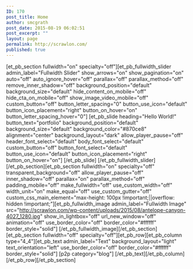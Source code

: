 ```yaml
---
ID: 170
post_title: Home
author: smcgrath
post_date: 2015-08-19 06:02:51
post_excerpt: ""
layout: page
permalink: http://scrawlon.com/
published: true
---
```

[et_pb_section fullwidth="on" specialty="off"][et_pb_fullwidth_slider admin_label="Fullwidth Slider" show_arrows="on" show_pagination="on" auto="off" auto_ignore_hover="off" parallax="off" parallax_method="off" remove_inner_shadow="off" background_position="default" background_size="default" hide_content_on_mobile="off" hide_cta_on_mobile="off" show_image_video_mobile="off" custom_button="off" button_letter_spacing="0" button_use_icon="default" button_icon_placement="right" button_on_hover="on" button_letter_spacing_hover="0"] [et_pb_slide heading="Hello World!" button_text="portfolio" background_position="default" background_size="default" background_color="#870ce8" alignment="center" background_layout="dark" allow_player_pause="off" header_font_select="default" body_font_select="default" custom_button="off" button_font_select="default" button_use_icon="default" button_icon_placement="right" button_on_hover="on"] [/et_pb_slide] [/et_pb_fullwidth_slider][/et_pb_section][et_pb_section fullwidth="on" specialty="off" transparent_background="off" allow_player_pause="off" inner_shadow="off" parallax="on" parallax_method="off" padding_mobile="off" make_fullwidth="off" use_custom_width="off" width_unit="on" make_equal="off" use_custom_gutter="off" custom_css_main_element="max-height: 100px !important;||overflow: hidden !important;"][et_pb_fullwidth_image admin_label="Fullwidth Image" src="http://scrawlon.com/wp-content/uploads/2015/08/antelope-canyon-4027_1280.jpg" show_in_lightbox="off" url_new_window="off" animation="off" use_border_color="off" border_color="#ffffff" border_style="solid"] [/et_pb_fullwidth_image][/et_pb_section][et_pb_section fullwidth="off" specialty="off"][et_pb_row][et_pb_column type="4_4"][et_pb_text admin_label="Text" background_layout="light" text_orientation="left" use_border_color="off" border_color="#ffffff" border_style="solid"] [p2p category="blog"] [/et_pb_text][/et_pb_column][/et_pb_row][/et_pb_section]